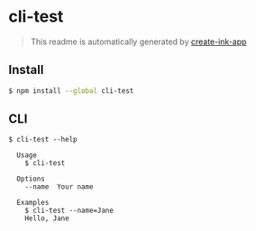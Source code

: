 # cli-test

> This readme is automatically generated by [create-ink-app](https://github.com/vadimdemedes/create-ink-app)

## Install

```bash
$ npm install --global cli-test
```

## CLI

```
$ cli-test --help

  Usage
    $ cli-test

  Options
    --name  Your name

  Examples
    $ cli-test --name=Jane
    Hello, Jane
```
